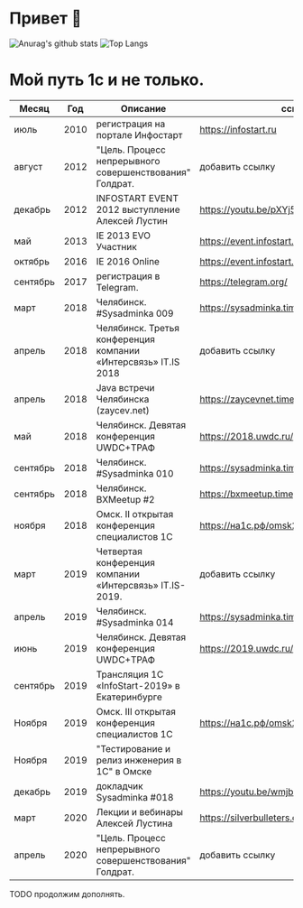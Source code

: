 # Привет 👋

![Anurag's github stats](https://github-readme-stats.vercel.app/api?username=VolAll&show_icons=true) ![Top Langs](https://github-readme-stats.vercel.app/api/top-langs/?username=VolAll&hide=TeX&layout=compact)

# Мой путь 1с и не только.

| Месяц | Год | Описание | ссылка |
| ---- | ------ | -------- |  ---- |
|июль    | 2010 | регистрация на портале Инфостарт                  | https://infostart.ru|
|август  | 2012 | "Цель. Процесс непрерывного совершенствования" Голдрат.| добавить ссылку |
|декабрь | 2012 | INFOSTART EVENT 2012 выступление Алексей Лустин   | https://youtu.be/pXYj5XBZJko |
|май     | 2013 | IE 2013 EVO Участник                              | https://event.infostart.ru/may2013/ |
|октябрь | 2016 | IE 2016 Online                                    | https://event.infostart.ru/2016/ |
|сентябрь| 2017 | регистрация в Telegram.                           | https://telegram.org/ | 
|март    | 2018 | Челябинск. #Sysadminka 009                         | https://sysadminka.timepad.ru/event/687590/ |
|апрель  | 2018 | Челябинск. Третья конференция компании «Интерсвязь» IT.IS 2018 |  добавить ссылку |  
|апрель  | 2018 | Java встречи Челябинска (zaycev.net)              | https://zaycevnet.timepad.ru/event/687741/  |
|май     | 2018 | Челябинск. Девятая конференция UWDC+ТРАФ          | https://2018.uwdc.ru/  |
|сентябрь| 2018 | Челябинск. #Sysadminka 010                        | https://sysadminka.timepad.ru/event/799326/ |
|сентябрь| 2018 | Челябинск. BXMeetup #2                            | https://bxmeetup.timepad.ru/event/829935/ |
|ноября  | 2018 | Омск. II открытая конференция специалистов 1С     |  https://на1с.рф/omsk2018/ |
|март    | 2019 | Четвертая конференция компании «Интерсвязь» IT.IS-2019.| добавить ссылку |
|апрель  | 2019 | Челябинск. #Sysadminka 014                       |https://sysadminka.timepad.ru/event/939285/
|июнь    | 2019 | Челябинск. Девятая конференция UWDC+ТРАФ          | https://2019.uwdc.ru/ |
|сентябрь| 2019 | Трансляция 1С «InfoStart-2019» в Екатеринбурге    |  |
|Ноября  | 2019 | Омск. III открытая конференция специалистов 1С     | https://на1с.рф/omsk2019/ |
|Ноября  | 2019 |"Тестирование и релиз инженерия в 1С" в Омске      |  |
|декабрь | 2019 | докладчик Sysadminka #018                         | https://youtu.be/wmjboKHM6sI |
|март    | 2020 | Лекции и вебинары Алексей Лустина                | https://silverbulleters.org/ |
|апрель  | 2020 | "Цель. Процесс непрерывного совершенствования" Голдрат.| добавить ссылку |

TODO продолжим дополнять. 

